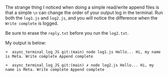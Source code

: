 The strange thing I noticed when doing a simple read/write append files is that a simple `\n` can change the order of your output log in the terminal.
Run both the `log1.js` and `log2.js`, and you will notice the difference when the `Write complete` is logged.

Be sure to erase the `reply.txt` before you run the `log2.txt`.

My output is below:

`➜  async_terminal_log_JS git:(main) node log1.js
Hello...
Hi, my name is Meta.
Write complete
Append complete`


`➜  async_terminal_log_JS git:(main) ✗ node log2.js
Hello...
Hi, my name is Meta.
Write complete
Append complete
`
